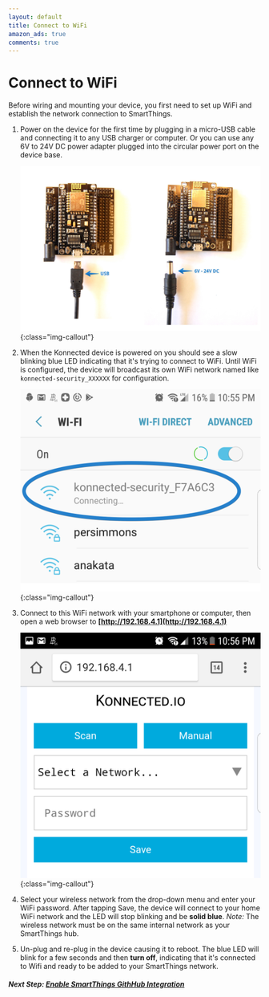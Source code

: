 ```yaml
---
layout: default
title: Connect to WiFi
amazon_ads: true
comments: true
---
```


# Connect to WiFi
Before wiring and mounting your device, you first need to set up WiFi and establish the network connection to 
SmartThings.

1. Power on the device for the first time by plugging in a micro-USB cable and connecting it
 to any USB charger or computer. Or you can use any 6V to 24V DC power adapter plugged into the circular power port on
  the device base.
  
    ![](/assets/images/power-plugs.jpg){:class="img-callout"}

1. When the Konnected device is powered on you should see a slow blinking blue LED indicating that it's trying to 
connect to WiFi. Until WiFi is configured, the device will broadcast its own WiFi network named like 
`konnected-security_XXXXXX` for configuration.

    ![](/assets/images/Screenshot_20170710-225505.png){:class="img-callout"}

1. Connect to this WiFi network with your smartphone or computer, then open a web browser to 
 **[http://192.168.4.1](http://192.168.4.1)**
 
    ![](/assets/images/Screenshot_20170710-225643.png){:class="img-callout"}

1. Select your wireless network from the drop-down menu and enter your WiFi password. After tapping Save, the device
 will connect to your home WiFi network and the LED will stop blinking and be **solid blue**.
 _Note:_ The wireless network must be on the same internal network as your SmartThings hub.
 
1. Un-plug and re-plug in the device causing it to reboot. The blue LED will blink for a few seconds and then 
**turn off**, indicating that it's connected to Wifi and ready to be added to your SmartThings network.
 
##### **Next Step:** [Enable SmartThings GithHub Integration](/security-alarm-system/installation/github-integration) 
 